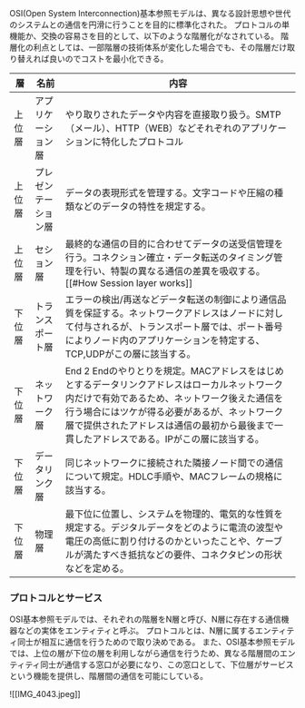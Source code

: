 
OSI(Open System Interconnection)基本参照モデルは、異なる設計思想や世代のシステムとの通信を円滑に行うことを目的に標準化された。
プロトコルの単機能か、交換の容易さを目的として、以下のような階層化がなされている。
階層化の利点としては、一部階層の技術体系が変化した場合でも、その階層だけ取り替えれば良いのでコストを最小化できる。

| 層     | 名前                 | 内容                                                                                                                                                                                                                                                                                       |
| ------ | -------------------- | ------------------------------------------------------------------------------------------------------------------------------------------------------------------------------------------------------------------------------------------------------------------------------------------ |
| 上位層 | アプリケーション層   | やり取りされたデータや内容を直接取り扱う。SMTP（メール）、HTTP（WEB）などそれぞれのアプリケーションに特化したプロトコル                                                                                                                                                                    |
| 上位層 | プレゼンテーション層 | データの表現形式を管理する。文字コードや圧縮の種類などのデータの特性を規定する。                                                                                                                                                                                                           |
| 上位層 | セション層           | 最終的な通信の目的に合わせてデータの送受信管理を行う。コネクション確立・データ転送のタイミング管理を行い、特製の異なる通信の差異を吸収する。[[#How Session layer works]]                                                                                                                                               |
| 下位層 | トランスポート層     | エラーの検出/再送などデータ転送の制御により通信品質を保証する。ネットワークアドレスはノードに対して付与されるが、トランスポート層では、ポート番号によりノード内のアプリケーションを特定する、TCP,UDPがこの層に該当する。                                                                   |
| 下位層 | ネットワーク層       | End 2 Endのやりとりを規定。MACアドレスをはじめとするデータリンクアドレスはローカルネットワーク内だけで有効であるため、ネットワーク後えた通信を行う場合にはツケが得る必要があるが、ネットワーク層で提供されたアドレスは通信の最初から最後まで一貫したアドレスである。IPがこの層に該当する。 |
| 下位層 | データリンク層       | 同じネットワークに接続された隣接ノード間での通信について規定。HDLC手順や、MACフレームの規格に該当する。                                                                                                                                                                                    |
| 下位層 | 物理層               | 最下位に位置し、システムを物理的、電気的な性質を規定する。デジタルデータをどのように電流の波型や電圧の高低に割り付けるのかといったことや、ケーブルが満たすべき抵抗などの要件、コネクタピンの形状などを定める。                                                                             | 

### プロトコルとサービス
OSI基本参照モデルでは、それぞれの階層をN層と呼び、N層に存在する通信機器などの実体をエンティティと呼ぶ。
プロトコルとは、N層に属するエンティティ同士が相互に通信を行うためので取り決めである。
また、OSI基本参照モデルでは、上位の層が下位の層を利用しながら通信を行うため、異なる階層間のエンティティ同士が通信する窓口が必要になり、この窓口として、下位層がサービスという機能を提供し、階層間の通信を可能にしている。

![[IMG_4043.jpeg]]